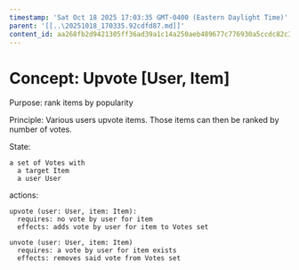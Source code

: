 ```yaml
---
timestamp: 'Sat Oct 18 2025 17:03:35 GMT-0400 (Eastern Daylight Time)'
parent: '[[..\20251018_170335.92cdfd87.md]]'
content_id: aa268fb2d9421305ff36ad39a1c14a250aeb489677c776930a5ccdc82c347c86
---
```


# Concept: Upvote \[User, Item]

Purpose: rank items by popularity

Principle: Various users upvote items. Those items can then be ranked by number of votes.

State:

```
a set of Votes with
  a target Item
  a user User
```

actions:

```
upvote (user: User, item: Item):
  requires: no vote by user for item
  effects: adds vote by user for item to Votes set

unvote (user: User, item: Item)
  requires: a vote by user for item exists
  effects: removes said vote from Votes set
```
